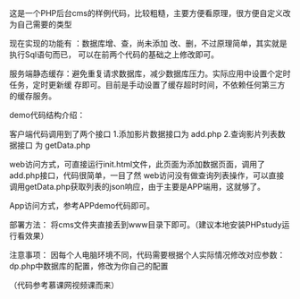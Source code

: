 这是一个PHP后台cms的样例代码，比较粗糙，主要方便看原理，很方便自定义改为自己需要的类型

现在实现的功能有 ：数据库增、查，尚未添加 改、删，不过原理简单，其实就是执行Sql语句而已，
可以在前两个代码的基础之上修改即可。

服务端静态缓存：避免重复请求数据库，减少数据库压力。实际应用中设置个定时任务，定时更新缓
存即可。目前是手动设置了缓存超时时间，不依赖任何第三方的缓存服务。


demo代码结构介绍：

客户端代码调用到了两个接口
1.添加影片数据接口为 add.php
2.查询影片列表数据接口 为 getData.php

web访问方式，可直接运行init.html文件，此页面为添加数据页面，调用了add.php接口，代码很简单，一目了然
web访问没有做查询列表操作，可以直接调用getData.php获取列表的json响应，由于主要是APP端用，这就够了。

App访问方式，参考APPdemo代码即可。



部署方法：
    将cms文件夹直接丢到www目录下即可。（建议本地安装PHPstudy运行看效果）

注意事项：
    因每个人电脑环境不同，代码需要根据个人实际情况修改对应参数：
        dp.php中数据库的配置，修改为你自己的配置


（代码参考慕课网视频课而来）